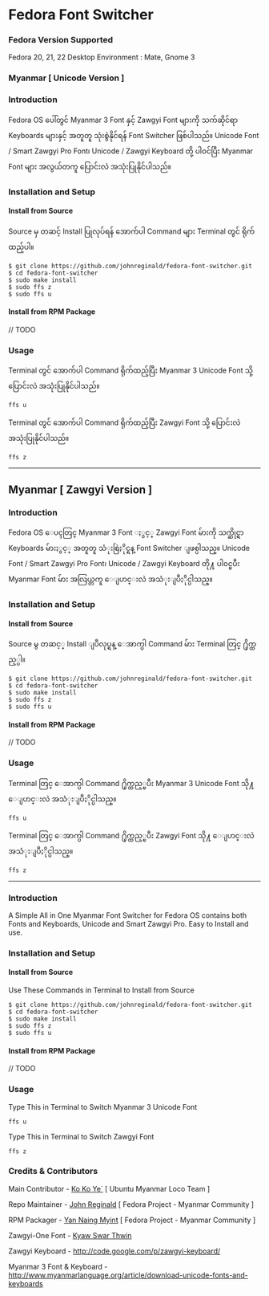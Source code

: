 Fedora Font Switcher
=================

### Fedora Version Supported

Fedora 20, 21, 22
Desktop Environment : Mate, Gnome 3

### Myanmar [ Unicode Version ]

### Introduction


Fedora OS ပေါ်တွင် Myanmar 3 Font နှင့် Zawgyi Font များကို သက်ဆိုင်ရာ Keyboards များနှင့် အတူတူ သုံးစွဲနိုင်ရန် Font Switcher ဖြစ်ပါသည်။ Unicode Font / Smart Zawgyi Pro Font၊ Unicode / Zawgyi Keyboard တို့ ပါဝင်ပြီး Myanmar Font များ အလွယ်တကူ ပြောင်းလဲ အသုံးပြုနိုင်ပါသည်။

### Installation and Setup

#### Install from Source 
Source မှ တဆင့် Install ပြုလုပ်ရန် အောက်ပါ Command များ Terminal တွင် ရိုက်ထည့်ပါ။

	$ git clone https://github.com/johnreginald/fedora-font-switcher.git
	$ cd fedora-font-switcher
	$ sudo make install
	$ sudo ffs z
	$ sudo ffs u


#### Install from RPM Package
// TODO

### Usage
Terminal တွင် အောက်ပါ Command ရိုက်ထည့်ပြီး Myanmar 3 Unicode Font သို့ ပြောင်းလဲ အသုံးပြုနိုင်ပါသည်။

	ffs u

Terminal တွင် အောက်ပါ Command ရိုက်ထည့်ပြီး Zawgyi Font သို့ ပြောင်းလဲ အသုံးပြုနိုင်ပါသည်။

	ffs z


----------

## Myanmar [ Zawgyi Version ]

### Introduction


Fedora OS ေပၚတြင္ Myanmar 3 Font ႏွင့္ Zawgyi Font မ်ားကို သက္ဆိုင္ရာ Keyboards မ်ားႏွင့္ အတူတူ သံုးစြဲႏိုင္ရန္ Font Switcher ျဖစ္ပါသည္။ Unicode Font / Smart Zawgyi Pro Font၊ Unicode / Zawgyi Keyboard တို႔ ပါ၀င္ၿပီး Myanmar Font မ်ား အလြယ္တကူ ေျပာင္းလဲ အသံုးျပဳႏိုင္ပါသည္။

### Installation and Setup

#### Install from Source 
Source မွ တဆင့္ Install ျပဳလုပ္ရန္ ေအာက္ပါ Command မ်ား Terminal တြင္ ႐ိုက္ထည့္ပါ။

	$ git clone https://github.com/johnreginald/fedora-font-switcher.git
	$ cd fedora-font-switcher
	$ sudo make install
	$ sudo ffs z
	$ sudo ffs u


#### Install from RPM Package
// TODO

### Usage
Terminal တြင္ ေအာက္ပါ Command ႐ိုက္ထည့္ၿပီး Myanmar 3 Unicode Font သို႔  ေျပာင္းလဲ အသံုးျပဳႏိုင္ပါသည္။

	ffs u

Terminal တြင္ ေအာက္ပါ Command ႐ိုက္ထည့္ၿပီး Zawgyi Font သို႔ ေျပာင္းလဲ အသံုးျပဳႏိုင္ပါသည္။

	ffs z


----------

### Introduction

A Simple All in One Myanmar Font Switcher for Fedora OS contains both Fonts and Keyboards, Unicode and Smart Zawgyi Pro. Easy to Install and use.

### Installation and Setup

#### Install from Source 
Use These Commands in Terminal to Install from Source

	$ git clone https://github.com/johnreginald/fedora-font-switcher.git
	$ cd fedora-font-switcher
	$ sudo make install
	$ sudo ffs z
	$ sudo ffs u


#### Install from RPM Package
// TODO

### Usage
Type This in Terminal to Switch Myanmar 3 Unicode Font

	ffs u
	
Type This in Terminal to Switch Zawgyi Font

	ffs z
	
### Credits & Contributors

Main Contributor - [Ko Ko Ye`](https://www.facebook.com/kokoye2007) [ Ubuntu Myanmar Loco Team ]

Repo Maintainer - [John Reginald](https://facebook.com/johnthelinux) [ Fedora Project - Myanmar Community ]

RPM Packager - [Yan Naing Myint](https://www.facebook.com/yannaingcw) [ Fedora Project - Myanmar Community ]

Zawgyi-One Font - [Kyaw Swar Thwin](https://www.facebook.com/kyawswar.thwin.16)

Zawgyi Keyboard - http://code.google.com/p/zawgyi-keyboard/

Myanmar 3 Font & Keyboard - http://www.myanmarlanguage.org/article/download-unicode-fonts-and-keyboards

